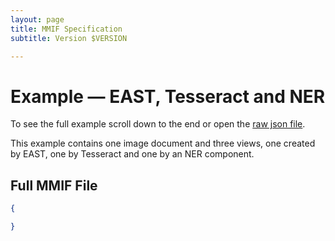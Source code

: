 ```yaml
---
layout: page
title: MMIF Specification
subtitle: Version $VERSION

---
```


# Example — EAST, Tesseract and NER

To see the full example scroll down to the end or open the [raw json file](east-tesseract-ner.json).

This example contains one image document and three views, one created by EAST, one by Tesseract and one by an NER component. 



## Full MMIF File

```json
{

}
```

